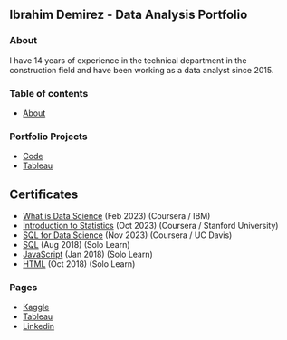 ## Ibrahim Demirez - Data Analysis Portfolio

### About

   I have 14 years of experience in the technical department in the construction field and have been working as a data analyst since 2015.

### Table of contents
- [About](#about)



### Portfolio Projects
- [Code](https://github.com/idmrz/Portfolio/blob/main/london_bike.ipynb)
- [Tableau](https://public.tableau.com/app/profile/ibrahim.demirez/viz/LondonBikeRides_17073289954080/LondonRide)

## Certificates

- [What is Data Science](https://coursera.org/share/ec28e8ef7c815dbd3a8be0e8b1811664) (Feb 2023) (Coursera / IBM)
- [Introduction to Statistics](https://www.coursera.org/account/accomplishments/verify/ZL9RCFAJ9UCY?utm_source=ln&utm_medium=certificate&utm_content=cert_image&utm_campaign=pdf_header_button&utm_product=course) (Oct 2023) (Coursera / Stanford University) 
- [SQL for Data Science](https://www.coursera.org/account/accomplishments/verify/KTR7FETGZN9D?utm_source=ln&utm_medium=certificate&utm_content=cert_image&utm_campaign=pdf_header_button&utm_product=course) (Nov 2023) (Coursera / UC Davis)
- [SQL](https://www.sololearn.com/certificates/CT-IFVSCZEL) (Aug 2018) (Solo Learn)
- [JavaScript](https://www.sololearn.com/certificates/CT-CGON9EF1) (Jan 2018) (Solo Learn)
- [HTML](https://www.sololearn.com/certificates/CT-7BKEXJCW) (Oct 2018) (Solo Learn)

### Pages
- [Kaggle](https://www.kaggle.com/ibrahimdemirez)
- [Tableau](https://public.tableau.com/app/profile/idmrz)
- [Linkedin](https://www.linkedin.com/in/idmrz/)
